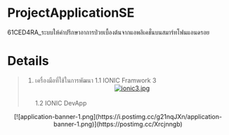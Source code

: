 # ProjectApplicationSE
61CED4RA_ระบบให้คําปรึกษาอาการป่วยเบื้องต้นจากแอพลิเคชั่นบนสมาร์ทโฟนแอนดรอย

# Details
>1. เครื่องมือที่ใช้ในการพัฒนา
   1.1 IONIC Framwork 3</b>  
             <center>[![ionic3.jpg](https://i.postimg.cc/rsfBGDpb/ionic3.jpg)](https://postimg.cc/zHR28XKS)</center></b>                
   1.2 IONIC DevApp</b>  
<center>[![application-banner-1.png](https://i.postimg.cc/g21nqJXn/application-banner-1.png)](https://postimg.cc/Xrcjnngb)</center></b>  
